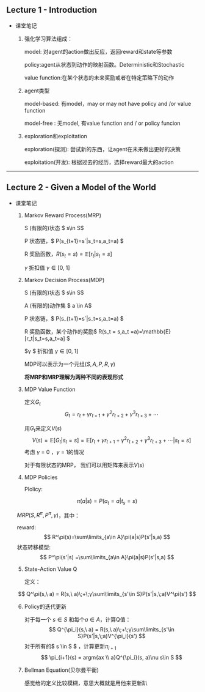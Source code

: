 ## Lecture 1 - Introduction

* 课堂笔记

  1. 强化学习算法组成：

     model: 对agent的action做出反应，返回reward和state等参数

     policy:agent从状态到动作的映射函数。Deterministic和Stochastic

     value function:在某个状态的未来奖励或者在特定策略下的动作

  2. agent类型

     model-based: 有model，may or may not have policy and /or value function

     model-free : 无model, 有value function and / or policy funcion

  3. exploration和exploitation

     exploration(探测): 尝试新的东西，让agent在未来做出更好的决策

     exploitation(开发): 根据过去的经历，选择reward最大的action

---

## Lecture 2 - Given a Model of the World

* 课堂笔记

  1. Markov Reward Process(MRP)

     S (有限的)状态 $ s\in S$

     P 状态链，$ P(s_{t+1}=s`|s_t=s,a_t=a) ​$

     R 奖励函数，$R(s_t=s)=\mathbb{E}[r_t|s_t=s]$

      $\gamma \;$折扣值 $γ \in [0,\;1]$

  2. Markov Decision Process(MDP)

     S (有限的)状态 $ s\in S$

     A (有限的)动作集 $ a \in A$

     P 状态链，$ P(s_{t+1}=s`|s_t=s,a_t=a) $

     R 奖励函数，某个动作的奖励$ R(s_t = s,a_t =a)=\mathbb{E}[r_t|s_t=s,a_t=a] $

     $γ $ 折扣值 $γ \in [0,\;1]$

     MDP可以表示为一个元组$(S, A, P, R, γ)​$

     **将MRP和MRP理解为两种不同的表现形式**

  3. MDP Value Function

     定义$G_t​$
     $$
     G_t=r_t+γr_{t+1}+γ^2r_{t+2}+γ^3r_{t+3}+\cdots
     $$

     用$G_t$来定义$V(s)$
     $$
     V(s)=\mathbb{E}[G_t|s_t=s]=\mathbb{E}[r_t+γr_{t+1}+γ^2r_{t+2}+γ^3r_{t+3}+\cdots|s_t=s]
     $$
     考虑 $γ​$ = 0 ，$γ​$ = 1的情况

     对于有限状态的MRP， 我们可以用矩阵来表示$V(s)$

  4. MDP Policies

     Plolicy:

  $$
  \pi(a|s)=P(a_t=a|t_s=s)
  $$

  ​	$MRP(S,R^\pi,P^\pi,\gamma)$，其中：

  ​	reward:
  $$
  R^\pi(s)=\sum\limits_{a\in A}\pi(a|s)P(s'|s,a)
  $$
  ​	状态转移模型:
  $$
  P^\pi(s'|s) =\sum\limits_{a\in A}\pi(a|s)P(s'|s,a)
  $$

  5. State-Action Value Q   

     定义：

  $$
  Q^\pi(s,\ a) = R(s,\ a)\;+\;γ\sum\limits_{s'\in S}P(s'|s,\;a)V^\pi(s')
  $$

  6. Policy的迭代更新

     对于每一个 $s \in S$ 和每个$a \in A$，计算Q值：
     $$
     Q^{\pi_i}(s,\ a) = R(s,\ a)\;+\;γ\sum\limits_{s'\in S}P(s'|s,\;a)V^{\pi_i}(s')
     $$
     对于所有的$ s \in S $ ，计算更新$\pi_{i+1}$
     $$
     \pi_{i+1}(s) = argm{ax \\ a}Q^{\pi_i}(s, a)\nu s\in S
     $$

  7. Bellman Equation(贝尔曼平衡)

     感觉给的定义比较模糊，意思大概就是用他来更新趴

